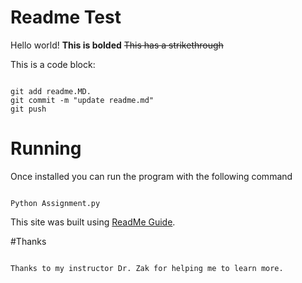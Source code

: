 # Readme Test
Hello world! **This is bolded**
~~This has a strikethrough~~

This is a code block:
``` 

git add readme.MD.
git commit -m "update readme.md"
git push
```

# Running
Once installed you can run the program with the following command
```

Python Assignment.py
```


This site was built using [ReadMe Guide](https://docs.github.com/en/github/writing-on-github/basic-writing-and-formatting-syntax).

#Thanks
```

Thanks to my instructor Dr. Zak for helping me to learn more. 
```